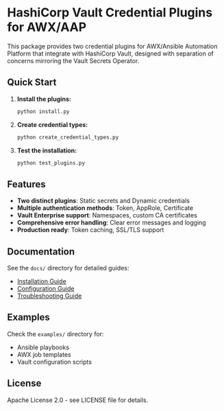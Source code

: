 # HashiCorp Vault Credential Plugins for AWX/AAP

This package provides two credential plugins for AWX/Ansible Automation Platform that integrate with HashiCorp Vault, designed with separation of concerns mirroring the Vault Secrets Operator.

## Quick Start

1. **Install the plugins:**
   ```bash
   python install.py
   ```

2. **Create credential types:**
   ```bash
   python create_credential_types.py
   ```

3. **Test the installation:**
   ```bash
   python test_plugins.py
   ```

## Features

- **Two distinct plugins**: Static secrets and Dynamic credentials
- **Multiple authentication methods**: Token, AppRole, Certificate
- **Vault Enterprise support**: Namespaces, custom CA certificates
- **Comprehensive error handling**: Clear error messages and logging
- **Production ready**: Token caching, SSL/TLS support

## Documentation

See the `docs/` directory for detailed guides:
- [Installation Guide](docs/installation.md)
- [Configuration Guide](docs/configuration.md)
- [Troubleshooting Guide](docs/troubleshooting.md)

## Examples

Check the `examples/` directory for:
- Ansible playbooks
- AWX job templates
- Vault configuration scripts

## License

Apache License 2.0 - see LICENSE file for details.
